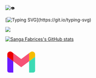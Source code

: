 ![:eye:](https://visitor-badge.laobi.icu/badge?page_id=sangafabrice.sangafabrice&left_color=orange&right_color=teal)

[![Typing SVG](https://readme-typing-svg.demolab.com?font=Poppins+Black&size=30&pause=1000&color=008080&right=true&random=false&width=435&height=50&lines=Coming+soon!+%F0%9F%91%8B;My+portfolio+website.)](https://git.io/typing-svg)

![](https://blogger.googleusercontent.com/img/b/R29vZ2xl/AVvXsEiX9M3qDcj8Jw8nIIHLjYXEepR1eTDQFAB1DDkfjy_OUt9GEorjJ-IBKwWddj8AYA7FVsDbjJPGgERKFNu-RhShkhERHukMHGRllIQocvNB6Dh47ldxTMKiMmqb56HItzveYe-ht4V2N1fkskLwpNQnydxWV5Ce0O5S1u_tz9TbAFAlcQLYwZwABBQALfff/s1600/FromTheTechLab-1.png)

[![Sanga Fabrices's GitHub stats](https://github-readme-stats.vercel.app/api?username=sangafabrice&theme=vue-dark)](https://github.com/anuraghazra/github-readme-stats)

<svg xmlns="http://www.w3.org/2000/svg" x="0px" y="0px" width="100" height="100" viewBox="0 0 48 48">
<path fill="#f55376" d="M12,22.854V10.445l12,9l12-9v12.409l-12,9L12,22.854z"></path><path fill="#6c19ff" d="M12,22.854l-9-6.75v21.032C3,38.721,4.284,40,5.864,40H12V22.854z"></path><path fill="#eb0000" d="M12,10.445L9.873,8.85C7.038,6.726,3,8.745,3,12.286v3.818l9,6.75V10.445z"></path><path fill="#3ddab4" d="M36,22.854V40h6.136C43.721,40,45,38.716,45,37.136V16.105L36,22.854z"></path><path fill="#f5bc00" d="M38.127,8.85L36,10.445v12.409l9-6.75v-3.818C45,8.745,40.958,6.726,38.127,8.85z"></path>
</svg>
